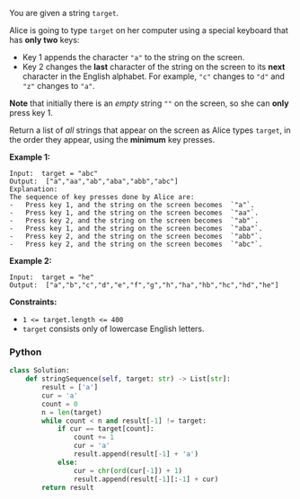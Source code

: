 You are given a string  `target`.

Alice is going to type  `target`  on her computer using a special keyboard that has  **only two**  keys:

- Key 1 appends the character  `"a"`  to the string on the screen.
- Key 2 changes the  **last**  character of the string on the screen to its  **next**  character in the English
  alphabet. For example,  `"c"`  changes to  `"d"`  and  `"z"`  changes to  `"a"`.

**Note**  that initially there is an  _empty_  string  `""`  on the screen, so she can  **only**  press key 1.

Return a list of  _all_  strings that appear on the screen as Alice types  `target`, in the order they appear, using the
**minimum**  key presses.

**Example 1:**

```
Input:  target = "abc"
Output:  ["a","aa","ab","aba","abb","abc"]
Explanation:
The sequence of key presses done by Alice are:
-   Press key 1, and the string on the screen becomes  `"a"`.
-   Press key 1, and the string on the screen becomes  `"aa"`.
-   Press key 2, and the string on the screen becomes  `"ab"`.
-   Press key 1, and the string on the screen becomes  `"aba"`.
-   Press key 2, and the string on the screen becomes  `"abb"`.
-   Press key 2, and the string on the screen becomes  `"abc"`.
```

**Example 2:**

```
Input:  target = "he"
Output:  ["a","b","c","d","e","f","g","h","ha","hb","hc","hd","he"]
```

**Constraints:**

- `1 <= target.length <= 400`
- `target`  consists only of lowercase English letters.

### Python

```py
class Solution:
    def stringSequence(self, target: str) -> List[str]:
        result = ['a']
        cur = 'a'
        count = 0
        n = len(target)
        while count < n and result[-1] != target:
            if cur == target[count]:
                count += 1
                cur = 'a'
                result.append(result[-1] + 'a')
            else:
                cur = chr(ord(cur[-1]) + 1)
                result.append(result[-1][:-1] + cur)
        return result
```